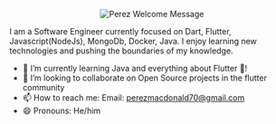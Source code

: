<p align="center">
   <img alt="Perez Welcome Message"
        src="https://readme-typing-svg.herokuapp.com?font=Fira+Code&pause=1000&width=435&lines=Hi+there!+I'm+Perez%F0%9F%91%8B">
</p>

I am a Software Engineer currently focused on Dart, Flutter, Javascript(NodeJs), MongoDb, Docker, Java. I enjoy learning new technologies and pushing the boundaries of my knowledge. 

* 🌱 I’m currently learning Java and everything about Flutter 💙!
* 👯 I’m looking to collaborate on Open Source projects in the flutter community
* 📫 How to reach me: Email: perezmacdonald70@gmail.com
*  😄 Pronouns: He/him


